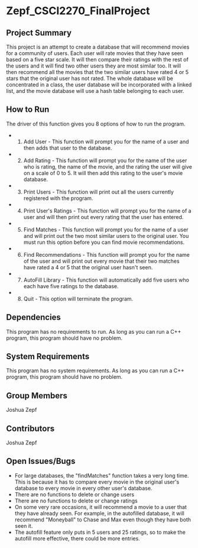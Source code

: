 # Zepf_CSCI2270_FinalProject

Project Summary
---------------
This project is an attempt to create a database that will recommend movies for a community of users. Each user will rate movies that they have seen based on a five star scale. It will then compare their ratings with the rest of the users and it will find two other users they are most similar too. It will then recommend all the movies that the two similar users have rated 4 or 5 stars that the original user has not rated. The whole database will be concentrated in a class, the user database will be incorporated with a linked list, and the movie database will use a hash table belonging to each user.

How to Run
----------
The driver of this function gives you 8 options of how to run the program.
- 1. Add User - This function will prompt you for the name of a user and then adds that user to the database.
- 2. Add Rating - This function will prompt you for the name of the user who is rating, the name of the movie, and the rating the user will give on a scale of 0 to 5. It will then add this rating to the user's movie database.
- 3. Print Users - This function will print out all the users currently registered with the program.
- 4. Print User's Ratings - This function will prompt you for the name of a user and will then print out every rating that the user has entered.
- 5. Find Matches - This function will prompt you for the name of a user and will print out the two most similar users to the original user. You must run this option before you can find movie recommendations.
- 6. Find Recommendations - This function will prompt you for the name of the user and will print out every movie that their two matches have rated a 4 or 5 that the original user hasn't seen. 
- 7. AutoFill Library - This function will automatically add five users who each have five ratings to the database.
- 8. Quit - This option will terminate the program.

Dependencies
------------
This program has no requirements to run. As long as you can run a C++ program, this program should have no problem.

System Requirements
-------------------
This program has no system requirements. As long as you can run a C++ program, this program should have no problem.

Group Members
-------------
Joshua Zepf

Contributors
------------
Joshua Zepf

Open Issues/Bugs
----------------
- For large databases, the "findMatches" function takes a very long time. This is because it has to compare every movie in the original user's database to every movie in every other user's database. 
- There are no functions to delete or change users
- There are no functions to delete or change ratings
- On some very rare occasions, it will recommend a movie to a user that they have already seen. For example, in the autofilled database, it will recommend "Moneyball" to Chase and Max even though they have both seen it.
- The autofill feature only puts in 5 users and 25 ratings, so to make the autofill more effective, there could be more entries.
